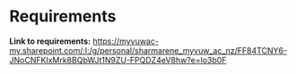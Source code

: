 # Requirements 

**Link to requirements:** https://myvuwac-my.sharepoint.com/:l:/g/personal/sharmarene_myvuw_ac_nz/FF84TCNY6-JNoCNFKIxMrk8BQbWJt1N9ZU-FPQDZ4eV8hw?e=lo3b0F